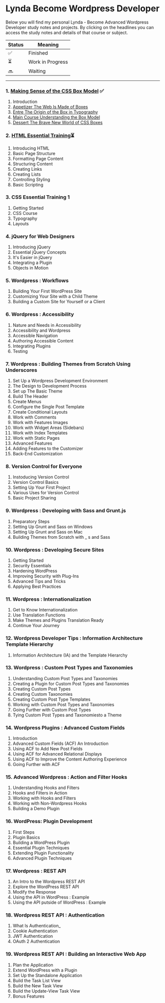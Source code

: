 # Lynda Become Wordpress Developer
Below you will find my personal Lynda - Become Advanced Wordpress Developer study notes and projects. By clicking on the headlines you can access the study notes and details of that course or subject.

| Status | Meaning |
|--|--|
| ✅ | Finished |
| ⏳| Work in Progress |
| 🔜 | Waiting |

-----------------

### 1. [Making Sense of the CSS Box Model](https://github.com/hevalhazalkurt/Learn_Code_Study_Notes/tree/master/Lynda/Become_Wordpress_Developer_path/1_Making_Sense_of_the_CSS_Box_Model) ✅
01. Introduction
02. [Appetizer The Web Is Made of Boxes](https://github.com/hevalhazalkurt/Learn_Code_Study_Notes/blob/master/Lynda/Become_Wordpress_Developer_path/1_Making_Sense_of_the_CSS_Box_Model/02_Appetizer_The_Web_Is_Made_of_Boxes/02_Appetizer_The_Web_Is_Made_of_Boxes.md)
03. [Entre The Origin of the Box in Typography](https://github.com/hevalhazalkurt/Learn_Code_Study_Notes/blob/master/Lynda/Become_Wordpress_Developer_path/1_Making_Sense_of_the_CSS_Box_Model/03_Entre_The_Origin_of_the_Box_in_Typography/03_Entre_The_Origin_of_the_Box_in_Typography.md)
04. [Main Course Understanding the Box Model](https://github.com/hevalhazalkurt/Learn_Code_Study_Notes/blob/master/Lynda/Become_Wordpress_Developer_path/1_Making_Sense_of_the_CSS_Box_Model/04_Main_Course_Understanding_the_Box_Model/04_Main_Course_Understanding_the_Box_Model.md)
05. [Dessert The Brave New World of CSS Boxes](https://github.com/hevalhazalkurt/Learn_Code_Study_Notes/blob/master/Lynda/Become_Wordpress_Developer_path/1_Making_Sense_of_the_CSS_Box_Model/05_Dessert_The_Brave_New_World_of_CSS_Boxes/05_Dessert_The_Brave_New_World_of_CSS_Boxes.md)

### 2. [HTML Essential Training](https://github.com/hevalhazalkurt/Learn_Code_Study_Notes/tree/master/Lynda/Become_Wordpress_Developer_path/2_HTML_Essential_Training)⏳
1. Introducing HTML
2. Basic Page Structure
3. Formatting Page Content
4. Structuring Content
5. Creating Links
6. Creating Lists
7. Controlling Styling
8. Basic Scripting

### 3. CSS Essential Training 1
1. Getting Started
2. CSS Course
3. Typography
4. Layouts

### 4. jQuery for Web Designers
1. Introducing jQuery
2. Essential jQuery Concepts
3. It's Easier in jQuery
4. Integrating a Plugin
5. Objects in Motion

### 5. Wordpress : Workflows
1. Building Your First WordPress Site
2. Customizing Your Site with a Child Theme
3. Building a Custom Site for Yourself or a Client

### 6. Wordpress : Accessibility
1. Nature and Needs in Accessibility
2. Accessibility and Wordpress
3. Accessible Navigation
4. Authoring Accessible Content
5. Integrating Plugins
6. Testing

### 7. Wordpress : Building Themes from Scratch Using Underscores
1. Set Up a Wordpress Development Environment
2. The Design to Development Process
3. Set up The Basic Theme
4. Build The Header
5. Create Menus
6. Configure the Single Post Template
7. Create Conditional Layouts
8. Work with Comments
9. Work with Features Images
10. Work with Widget Areas (Sidebars)
11. Work with Index Templates
12. Work with Static Pages
13. Advanced Features
14. Adding Features to the Customizer
15. Back-End Customization

### 8. Version Control for Everyone
1. Instoducing Version Control
2. Version Control Basics
3. Setting Up Your First Project
4. Various Uses for Version Control
5. Basic Project Sharing

### 9. Wordpress : Developing with Sass and Grunt.js
1. Preparatory Steps
2. Setting Up Grunt and Sass on Windows
3. Setting Up Grunt and Sass on Mac
4. Building Themes from Scratch with _ s and Sass

### 10. Wordpress : Developing Secure Sites
01. Getting Started
02. Security Essentials
03. Hardening WordPress
04. Improving Security with Plug-Ins
05. Advanced Tips and Tricks
06. Applying Best Practices

### 11. Wordpress : Internationalization
1. Get to Know Internationalization
2. Use Translation Functions
3. Make Themes and Plugins Translation Ready
4. Continue Your Journey

### 12. Wordpress Developer Tips : Information Architecture Template Hierarchy
1. Information Architecture (IA) and the Template Hierarchy

### 13. Wordpress : Custom Post Types and Taxonomies
1. Understanding Custom Post Types and Taxonomies
2. Creating a Plugin for Custom Post Types and Taxonomies
3. Creating Custom Post Types
4. Creating Custom Taxonomies
5. Creating Custom Post Type Templates
6. Working with Custom Post Types and Taxonomies
7. Going Further with Custom Post Types
8. Tying Custom Post Types and Taxonomiesto a Theme

### 14. Wordpress Plugins : Advanced Custom Fields
01. Introduction
02. Advanced Custom Fields (ACF) An Introduction
03. Using ACF to Add New Post Fields
04. Using ACF for Advanced Relational Displays
05. Using ACF to Improve the Content Authoring Experience
06. Going Further with ACF

### 15. Advanced Wordpress : Action and Filter Hooks
1. Understanding Hooks and Filters
2. Hooks and Filters in Action
3. Working with Hooks and Filters
4. Working with Non-Wordpress Hooks
5. Building a Demo Plugin

### 16. WordPress: Plugin Development
01. First Steps
02. Plugin Basics
03. Building a WordPress Plugin
04. Essential Plugin Techniques
05. Extending Plugin Functionality
06. Advanced Plugin Techniques

### 17. Wordpress : REST API
1. An Intro to the Wordpress REST API
2. Explore the WordPress REST API
3. Modify the Response
4. Using the API in WordPress : Example
5. Using the API putside of WordPress : Example

### 18. Wordpress REST API : Authentication
1. What Is Authentication_
2. Cookie Authentication
3. JWT Authentication
4. OAuth 2 Authentication

### 19. Wordpress REST API : Building an Interactive Web App
01. Plan the Application
02. Extend WordPress with a Plugin
03. Set Up the Standalone Application
04. Build the Task List View
05. Build the New Task View
06. Build the Update-View Task View
07. Bonus Features

